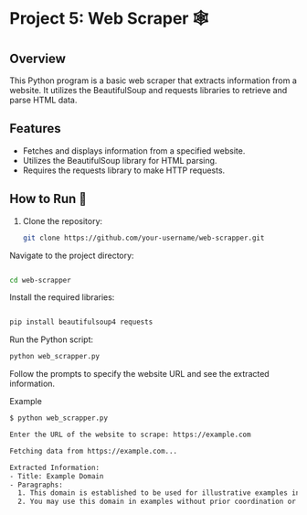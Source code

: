 # Project 5: Web Scraper 🕸️

## Overview

This Python program is a basic web scraper that extracts information from a website. It utilizes the BeautifulSoup and requests libraries to retrieve and parse HTML data.

## Features

- Fetches and displays information from a specified website.
- Utilizes the BeautifulSoup library for HTML parsing.
- Requires the requests library to make HTTP requests.

## How to Run 🚀

1. Clone the repository:

   ```bash
   git clone https://github.com/your-username/web-scrapper.git
   ```
Navigate to the project directory:

```bash

cd web-scrapper
```
Install the required libraries:
```bash

pip install beautifulsoup4 requests
```
Run the Python script:

```bash
python web_scrapper.py
```
Follow the prompts to specify the website URL and see the extracted information.

Example
```bash
$ python web_scrapper.py

Enter the URL of the website to scrape: https://example.com

Fetching data from https://example.com...

Extracted Information:
- Title: Example Domain
- Paragraphs:
  1. This domain is established to be used for illustrative examples in documents.
  2. You may use this domain in examples without prior coordination or asking for permission.
``` 
